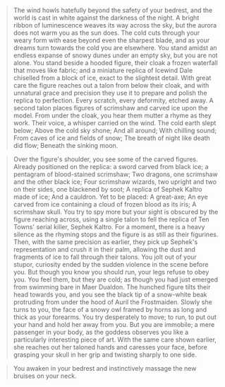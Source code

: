 > The wind howls hatefully beyond the safety of your bedrest, and the world is cast in white against the darkness of the night. A bright ribbon of luminescence weaves its way across the sky, but the aurora does not warm you as the sun does. The cold cuts through your weary form with ease beyond even the sharpest blade, and as your dreams turn towards the cold you are elsewhere. You stand amidst an endless expanse of snowy dunes under an empty sky, but you are not alone. You stand beside a hooded figure, their cloak a frozen waterfall that moves like fabric; and a miniature replica of Icewind Dale chiselled from a block of ice, exact to the slightest detail. With great care the figure reaches out a talon from below their cloak, and with unnatural grace and precision they use it to prepare and polish the replica to perfection. Every scratch, every deformity, etched away. A second talon places figures of scrimshaw and carved ice upon the model. From under the cloak, you hear them mutter a rhyme as they work. Their voice, a whisper carried on the wind. The cold earth slept below; Above the cold sky shone; And all around; With chilling sound; From caves of ice and fields of snow; The breath of night like death did flow; Beneath the sinking moon.

> Over the figure's shoulder, you see some of the carved figures. Already positioned on the replica: a sword carved from black ice; a pentagram of blood-stained scrimshaw; Two dragons, one scrimshaw and the other black ice; Four scrimshaw wizards, two upright and two on their sides, one blackened by soot; A replica of Sephek Kaltro made of ice; And a cauldron. Yet to be placed: A great-axe; An eye carved from ice containing a cloud of frozen blood as its iris; A scrimshaw skull. You try to spy more but your sight is obscured by the figure reaching across, using a single talon to fell the replica of Ten Towns' serial killer, Sephek Kaltro. For a moment, there is a heavy silence as the rhyming stops and the figure is as still as their figurines. Then, with the same precision as earlier, they pick up Sephek's representation and crush it in their palm, allowing the dust and fragments of ice to fall through their talons. You jolt out of your stupor, curiosity ended by the sudden violence in the scene before you. But though you know you should run, your legs refuse to obey you. You feel them, but they are cold; as though you had just emerged from swimming bare in Maer Dualdon. The hunched figure tilts their head towards you, and you see the black tip of a snow-white beak protruding from under the hood of Auril the Frostmaiden. Slowly she turns to you, the face of a snowy owl framed by horns as long and thick as your forearms. You try desperately to move; to run, to put out your hand and hold her away from you. But you are immobile; a mere passenger in your body, as the goddess observes you like a particularly interesting piece of art. With the same care shown earlier, she reaches out her taloned hands and caresses your face, before grasping your skull in her grip and twisting sharply to one side.

> You awaken in your bedrest and instinctively massage the new bruises on your neck.
